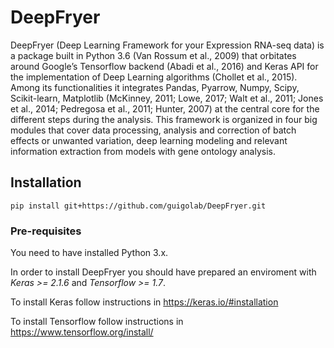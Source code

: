 # DeepFryer

DeepFryer (Deep Learning Framework for your Expression RNA-seq data) is a package built in Python 3.6 (Van Rossum et al., 2009) that orbitates around Google’s Tensorflow backend (Abadi et al., 2016) and Keras API for the implementation of Deep Learning algorithms (Chollet et al., 2015). Among its functionalities it integrates Pandas, Pyarrow, Numpy, Scipy, Scikit-learn, Matplotlib (McKinney, 2011; Lowe, 2017; Walt et al., 2011; Jones et al., 2014; Pedregosa et al., 2011; Hunter, 2007) at the central core for the different steps during the analysis. This framework is organized in four big modules that cover data processing, analysis and correction of batch effects or unwanted variation, deep learning modeling and relevant information extraction from models with gene ontology analysis.

## Installation

```
pip install git+https://github.com/guigolab/DeepFryer.git
```

### Pre-requisites
You need to have installed Python 3.x.

In order to install DeepFryer you should have prepared an enviroment with *Keras >= 2.1.6* and *Tensorflow >= 1.7*.

To install Keras follow instructions in https://keras.io/#installation

To install Tensorflow follow instructions in https://www.tensorflow.org/install/

